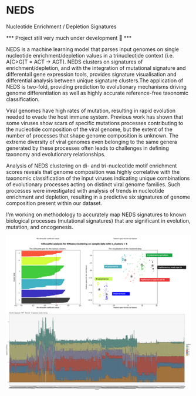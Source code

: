 # NEDS
Nucleotide Enrichment / Depletion Signatures

*** Project still very much under development 🤖 ***

NEDS is a machine learning model that parses input genomes on single nucleotide enrichment/depletion values in a trinucleotide context (i.e. A[C>G]T = ACT -> AGT). NEDS clusters on signatures of enrichment/depletion, and with the integration of mutational signature and differentail gene expression tools, provides signature visualisation and differential analysis between unique signature clusters.The application of NEDS is two-fold, providing prediction to evolutionary mechanisms driving genome differentiation as well as highly accurate reference-free taxonomic classification.

Viral genomes have high rates of mutation, resulting in rapid evolution needed to evade the host immune system. Previous work has shown that some viruses show scars of specific mutations processes contributing to the nucleotide composition of the viral genome, but the extent of the number of processes that shape genome composition is unknown. The extreme diversity of viral genomes even belonging to the same genera generated by these processes often leads to challenges in defining taxonomy and evolutionary relationships.

Analysis of NEDS clustering on di- and tri-nucleotide motif enrichment scores reveals that genome composition was highly correlative with the taxonomic classification of the input viruses indicating unique combinations of evolutionary processes acting on distinct viral genome families.  Such processes were investigated with analysis of trends in nucleotide enrichment and depletion, resulting in a predictive six signatures of genome composition present within our dataset.

I'm working on methodology to accurately map NEDS signatures to known biological processes (mutational signatures) that are significant in evolution, mutation, and oncogenesis.

<img src="vir_profile_clust_example.png" img align="center" width="750"/>

<img src="mutation_sig_clust_map.png" img align="center" width="750"/>
